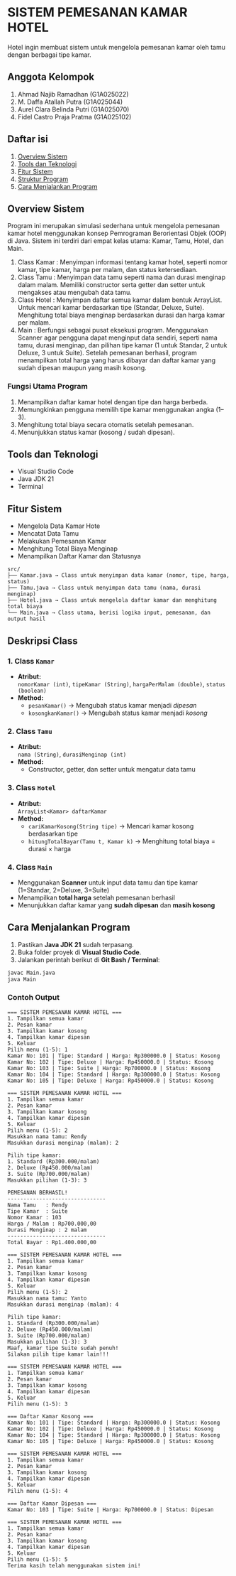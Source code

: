 # SISTEM PEMESANAN KAMAR HOTEL
Hotel ingin membuat sistem untuk mengelola pemesanan kamar oleh tamu dengan berbagai tipe kamar.

## Anggota Kelompok
1. Ahmad Najib Ramadhan	(G1A025022)
2. M. Daffa  Atallah Putra	(G1A025044)
3. Aurel Clara Belinda Putri	(G1A025070)
4. Fidel Castro Praja Pratma	(G1A025102)
   
## Daftar isi
1. [Overview Sistem](#overview-sistem)
2. [Tools dan Teknologi](#tools-dan-teknologi)
3. [Fitur Sistem](#fitur-sistem)
4. [Struktur Program](#struktur-program)
5. [Cara Menjalankan Program](#cara-menjalankan-program)
   
## Overview Sistem
Program ini merupakan simulasi sederhana untuk mengelola pemesanan kamar hotel menggunakan konsep Pemrograman Berorientasi Objek (OOP) di Java. Sistem ini terdiri dari empat kelas utama: Kamar, Tamu, Hotel, dan Main. 
1. Class Kamar :
   Menyimpan informasi tentang kamar hotel, seperti nomor kamar, tipe kamar, harga per malam, dan status ketersediaan.
2. Class Tamu :
   Menyimpan data tamu seperti nama dan durasi menginap dalam malam. Memiliki constructor serta getter dan setter untuk mengakses atau mengubah data tamu.
3. Class Hotel :
  Menyimpan daftar semua kamar dalam bentuk ArrayList. Untuk mencari kamar berdasarkan tipe (Standar, Deluxe, Suite). Menghitung total biaya menginap berdasarkan durasi dan harga kamar per malam.
4. Main :
   Berfungsi sebagai pusat eksekusi program. Menggunakan Scanner agar pengguna dapat menginput data sendiri, seperti nama tamu, durasi menginap, dan pilihan tipe kamar (1 untuk Standar, 2 untuk Deluxe, 3 untuk Suite). Setelah pemesanan berhasil, program menampilkan total harga yang harus dibayar dan daftar kamar yang sudah dipesan maupun yang masih kosong.
   
### Fungsi Utama Program
1. Menampilkan daftar kamar hotel dengan tipe dan harga berbeda.
2. Memungkinkan pengguna memilih tipe kamar menggunakan angka (1–3).
3. Menghitung total biaya secara otomatis setelah pemesanan.
4. Menunjukkan status kamar (kosong / sudah dipesan).
   
## Tools dan Teknologi
- Visual Studio Code
- Java JDK 21
- Terminal
  
## Fitur Sistem
- Mengelola Data Kamar Hote
- Mencatat Data Tamu
- Melakukan Pemesanan Kamar
- Menghitung Total Biaya Menginap
- Menampilkan Daftar Kamar dan Statusnya
  
```## Struktur Program
src/
├── Kamar.java → Class untuk menyimpan data kamar (nomor, tipe, harga, status)
├── Tamu.java → Class untuk menyimpan data tamu (nama, durasi menginap)
├── Hotel.java → Class untuk mengelola daftar kamar dan menghitung total biaya
└── Main.java → Class utama, berisi logika input, pemesanan, dan output hasil
```

## Deskripsi Class

### 1. Class `Kamar`
- **Atribut:**  
  `nomorKamar (int)`, `tipeKamar (String)`, `hargaPerMalam (double)`, `status (boolean)`  
- **Method:**  
  - `pesanKamar()` → Mengubah status kamar menjadi *dipesan*  
  - `kosongkanKamar()` → Mengubah status kamar menjadi *kosong*  

### 2. Class `Tamu`
- **Atribut:**  
  `nama (String)`, `durasiMenginap (int)`  
- **Method:**  
  - Constructor, getter, dan setter untuk mengatur data tamu  

### 3. Class `Hotel`
- **Atribut:**  
  `ArrayList<Kamar> daftarKamar`  
- **Method:**  
  - `cariKamarKosong(String tipe)` → Mencari kamar kosong berdasarkan tipe  
  - `hitungTotalBayar(Tamu t, Kamar k)` → Menghitung total biaya = durasi × harga  

### 4. Class `Main`
- Menggunakan **Scanner** untuk input data tamu dan tipe kamar (1=Standar, 2=Deluxe, 3=Suite)  
- Menampilkan **total harga** setelah pemesanan berhasil  
- Menunjukkan daftar kamar yang **sudah dipesan** dan **masih kosong**

## Cara Menjalankan Program
1. Pastikan **Java JDK 21** sudah terpasang.  
2. Buka folder proyek di **Visual Studio Code**.  
3. Jalankan perintah berikut di **Git Bash / Terminal**:
```bash
javac Main.java
java Main
```

### Contoh Output
```
=== SISTEM PEMESANAN KAMAR HOTEL ===
1. Tampilkan semua kamar
2. Pesan kamar
3. Tampilkan kamar kosong
4. Tampilkan kamar dipesan
5. Keluar
Pilih menu (1-5): 1
Kamar No: 101 | Tipe: Standard | Harga: Rp300000.0 | Status: Kosong
Kamar No: 102 | Tipe: Deluxe | Harga: Rp450000.0 | Status: Kosong
Kamar No: 103 | Tipe: Suite | Harga: Rp700000.0 | Status: Kosong
Kamar No: 104 | Tipe: Standard | Harga: Rp300000.0 | Status: Kosong
Kamar No: 105 | Tipe: Deluxe | Harga: Rp450000.0 | Status: Kosong

=== SISTEM PEMESANAN KAMAR HOTEL ===
1. Tampilkan semua kamar
2. Pesan kamar
3. Tampilkan kamar kosong
4. Tampilkan kamar dipesan
5. Keluar
Pilih menu (1-5): 2
Masukkan nama tamu: Rendy
Masukkan durasi menginap (malam): 2

Pilih tipe kamar:
1. Standard (Rp300.000/malam)
2. Deluxe (Rp450.000/malam)
3. Suite (Rp700.000/malam)
Masukkan pilihan (1-3): 3

PEMESANAN BERHASIL!
-------------------------------
Nama Tamu   : Rendy
Tipe Kamar  : Suite
Nomor Kamar : 103
Harga / Malam : Rp700.000,00
Durasi Menginap : 2 malam
-------------------------------
Total Bayar : Rp1.400.000,00

=== SISTEM PEMESANAN KAMAR HOTEL ===
1. Tampilkan semua kamar
2. Pesan kamar
3. Tampilkan kamar kosong
4. Tampilkan kamar dipesan
5. Keluar
Pilih menu (1-5): 2
Masukkan nama tamu: Yanto
Masukkan durasi menginap (malam): 4

Pilih tipe kamar:
1. Standard (Rp300.000/malam)
2. Deluxe (Rp450.000/malam)
3. Suite (Rp700.000/malam)
Masukkan pilihan (1-3): 3
Maaf, kamar tipe Suite sudah penuh!
Silakan pilih tipe kamar lain!!!

=== SISTEM PEMESANAN KAMAR HOTEL ===
1. Tampilkan semua kamar
2. Pesan kamar
3. Tampilkan kamar kosong
4. Tampilkan kamar dipesan
5. Keluar
Pilih menu (1-5): 3

=== Daftar Kamar Kosong ===
Kamar No: 101 | Tipe: Standard | Harga: Rp300000.0 | Status: Kosong
Kamar No: 102 | Tipe: Deluxe | Harga: Rp450000.0 | Status: Kosong
Kamar No: 104 | Tipe: Standard | Harga: Rp300000.0 | Status: Kosong
Kamar No: 105 | Tipe: Deluxe | Harga: Rp450000.0 | Status: Kosong

=== SISTEM PEMESANAN KAMAR HOTEL ===
1. Tampilkan semua kamar
2. Pesan kamar
3. Tampilkan kamar kosong
4. Tampilkan kamar dipesan
5. Keluar
Pilih menu (1-5): 4

=== Daftar Kamar Dipesan ===
Kamar No: 103 | Tipe: Suite | Harga: Rp700000.0 | Status: Dipesan

=== SISTEM PEMESANAN KAMAR HOTEL ===
1. Tampilkan semua kamar
2. Pesan kamar
3. Tampilkan kamar kosong
4. Tampilkan kamar dipesan
5. Keluar
Pilih menu (1-5): 5
Terima kasih telah menggunakan sistem ini!
```


